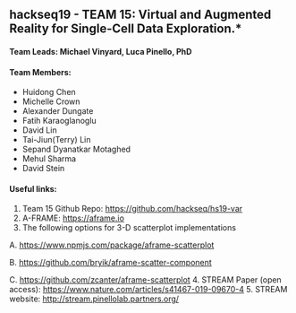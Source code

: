 ## hackseq19 - TEAM 15: Virtual and Augmented Reality for Single-Cell Data Exploration.*

#### Team Leads: Michael Vinyard, Luca Pinello, PhD

#### Team Members:
- Huidong Chen
- Michelle Crown
- Alexander Dungate
- Fatih Karaoglanoglu
- David Lin
- Tai-Jiun(Terry) Lin
- Sepand Dyanatkar Motaghed
- Mehul Sharma
- David Stein

#### Useful links:
1. Team 15 Github Repo: https://github.com/hackseq/hs19-var
2. A-FRAME: https://aframe.io
3. The following options for 3-D scatterplot implementations

  A. https://www.npmjs.com/package/aframe-scatterplot

  B. https://github.com/bryik/aframe-scatter-component

  C. https://github.com/zcanter/aframe-scatterplot
4. STREAM Paper (open access): https://www.nature.com/articles/s41467-019-09670-4
5. STREAM website: http://stream.pinellolab.partners.org/
